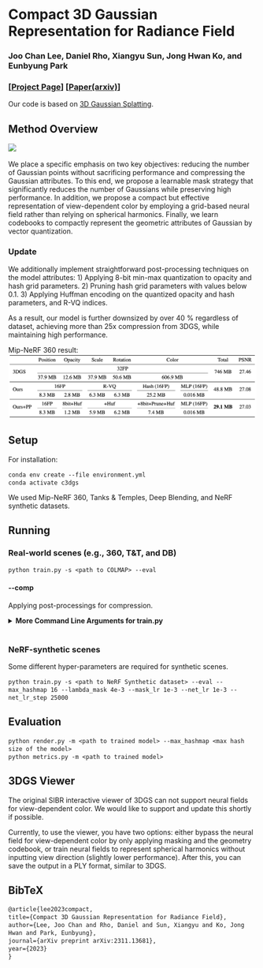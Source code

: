 # Compact 3D Gaussian Representation for Radiance Field
### Joo Chan Lee, Daniel Rho, Xiangyu Sun, Jong Hwan Ko, and Eunbyung Park

### [[Project Page](https://maincold2.github.io/c3dgs/)] [[Paper(arxiv)](https://arxiv.org/abs/2311.13681)]

Our code is based on [3D Gaussian Splatting](https://github.com/graphdeco-inria/gaussian-splatting).

## Method Overview
<img src="https://github.com/maincold2/maincold2.github.io/blob/master/c3dgs/images/fig_demo.jpg?raw=true" />

We place a specific emphasis on two key objectives: reducing the number of Gaussian points without sacrificing performance and compressing the Gaussian attributes. To this end, we propose a learnable mask strategy that significantly reduces the number of Gaussians while preserving high performance. In addition, we propose a compact but effective representation of view-dependent color by employing a grid-based neural field rather than relying on spherical harmonics. Finally, we learn codebooks to compactly represent the geometric attributes of Gaussian by vector quantization.

### Update
We additionally implement straightforward post-processing techniques on the model attributes: 1) Applying 8-bit min-max quantization to opacity and hash grid parameters. 2) Pruning hash grid parameters with values below 0.1. 3) Applying Huffman encoding on the quantized opacity and hash parameters, and R-VQ indices.

As a result, our model is further downsized by over 40 \% regardless of dataset, achieving more than 25x compression from 3DGS, while maintaining high performance.

Mip-NeRF 360 result:
<img src="https://github.com/maincold2/maincold2.github.io/blob/master/c3dgs/images/size_pp.png?raw=true" />

## Setup

For installation:
```shell
conda env create --file environment.yml
conda activate c3dgs
```
We used Mip-NeRF 360, Tanks & Temples, Deep Blending, and NeRF synthetic datasets.

## Running

### Real-world scenes (e.g., 360, T&T, and DB)


```shell
python train.py -s <path to COLMAP> --eval
```
#### --comp 
Applying post-processings for compression.
<details>
<summary><span style="font-weight: bold;">More Command Line Arguments for train.py</span></summary>

  #### --lambda_mask
  Weight of masking loss to control ma the number of Gaussians masking control factor, 0.01 by default
  #### --mask_lr
  Learning rate of masking parameter, 0.01 by default
  #### --net_lr 
  Learning rate for the neural field, 0.01 by default
  #### --net_lr_step
  Step schedule for training the neural field, [5000, 15000, 25000] by default
  #### --max_hashmap
  Maximum hashmap size (log) of the neural field, 19 by default
  #### --rvq_size
  Codebook size in each R-VQ stage, 64 by default 
  #### --rvq_num
  The number of R-VQ stages, 6 by default

  #### Refer to other arguments of [3DGS](https://github.com/graphdeco-inria/gaussian-splatting).


</details>
<br>

### NeRF-synthetic scenes

Some different hyper-parameters are required for synthetic scenes.
```shell
python train.py -s <path to NeRF Synthetic dataset> --eval --max_hashmap 16 --lambda_mask 4e-3 --mask_lr 1e-3 --net_lr 1e-3 --net_lr_step 25000
```

## Evaluation
```shell
python render.py -m <path to trained model> --max_hashmap <max hash size of the model>
python metrics.py -m <path to trained model> 
```

## 3DGS Viewer
The original SIBR interactive viewer of 3DGS can not support neural fields for view-dependent color. We would like to support and update this shortly if possible. 

Currently, to use the viewer, you have two options: either bypass the neural field for view-dependent color by only applying masking and the geometry codebook, or train neural fields to represent spherical harmonics without inputting view direction (slightly lower performance). After this, you can save the output in a PLY format, similar to 3DGS.

## BibTeX
```
@article{lee2023compact,
title={Compact 3D Gaussian Representation for Radiance Field},
author={Lee, Joo Chan and Rho, Daniel and Sun, Xiangyu and Ko, Jong Hwan and Park, Eunbyung},
journal={arXiv preprint arXiv:2311.13681},
year={2023}
}
```
